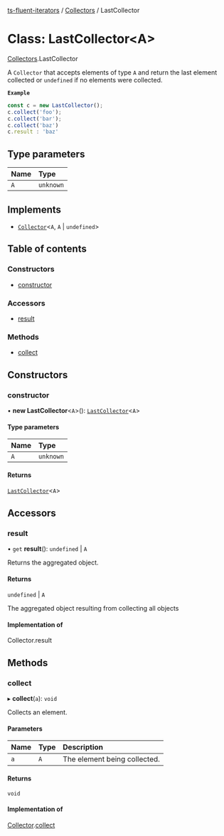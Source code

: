 [ts-fluent-iterators](../README.md) / [Collectors](../modules/Collectors.md) / LastCollector

# Class: LastCollector\<A\>

[Collectors](../modules/Collectors.md).LastCollector

A `Collector` that accepts elements of type `A` and return the last element collected or `undefined` if no elements were collected.

**`Example`**

```ts
const c = new LastCollector();
c.collect('foo');
c.collect('bar');
c.collect('baz')
c.result : 'baz'
```

## Type parameters

| Name | Type |
| :------ | :------ |
| `A` | `unknown` |

## Implements

- [`Collector`](../interfaces/Collectors.Collector.md)\<`A`, `A` \| `undefined`\>

## Table of contents

### Constructors

- [constructor](Collectors.LastCollector.md#constructor)

### Accessors

- [result](Collectors.LastCollector.md#result)

### Methods

- [collect](Collectors.LastCollector.md#collect)

## Constructors

### constructor

• **new LastCollector**\<`A`\>(): [`LastCollector`](Collectors.LastCollector.md)\<`A`\>

#### Type parameters

| Name | Type |
| :------ | :------ |
| `A` | `unknown` |

#### Returns

[`LastCollector`](Collectors.LastCollector.md)\<`A`\>

## Accessors

### result

• `get` **result**(): `undefined` \| `A`

Returns the aggregated object.

#### Returns

`undefined` \| `A`

The aggregated object resulting from collecting all objects

#### Implementation of

Collector.result

## Methods

### collect

▸ **collect**(`a`): `void`

Collects an element.

#### Parameters

| Name | Type | Description |
| :------ | :------ | :------ |
| `a` | `A` | The element being collected. |

#### Returns

`void`

#### Implementation of

[Collector](../interfaces/Collectors.Collector.md).[collect](../interfaces/Collectors.Collector.md#collect)
